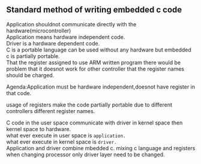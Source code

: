 ## Standard method of writing embedded c code  
 
Application shouldnot communicate directly with the hardware(microcontroller)   
Application means hardware independent code.      
Driver is a hardware dependent code.   
C is a portable language can be used without any hardware but embedded c is partially portable.    
That the register assigned to use ARM written program there would be problem that it doesnot work for other controller that the register names should be charged.  

Agenda:Application must be hardware independent,doesnot have register in that code.  

usage of registers make the code partially portable due to different controllers different register names.  

C code in the user space communicate with driver in kernel space then kernel space to hardware.  
what ever execute in user space is `application.`  
what ever execute in kernel space is `driver.`    
Application and driver combine mbedded c.
mixing c language and registers when changing processor only driver layer need to be changed.  
 
